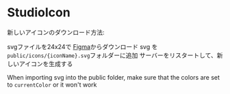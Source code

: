 # StudioIcon

新しいアイコンのダウンロード方法:

svgファイルを24x24で [Figma](https://www.figma.com/file/mM5Rton2dB81psX5Z184tL/%E3%83%9E%E3%82%AC%E3%82%B8%E3%83%B3?type=design&node-id=3301-9592&mode=design&t=RIu4SCQLg0myBAB4-11)からダウンロード
svg を`public/icons/{iconName}.svg`フォルダーに追加
サーバーをリスタートして、新しいアイコンを生成する

When importing svg into the public folder, make sure that the colors are set to `currentColor` or it won't work
